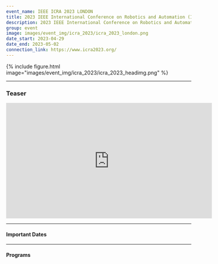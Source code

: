 ```yaml
---
event_name: IEEE ICRA 2023 LONDON
title: 2023 IEEE International Conference on Robotics and Automation (ICRA)
description: 2023 IEEE International Conference on Robotics and Automation (ICRA)
group: event
image: images/event_img/icra_2023/icra_2023_london.png
date_start: 2023-04-29
date_end: 2023-05-02
connection_link: https://www.icra2023.org/
---
```


{%
  include figure.html
  image="images/event_img/icra_2023/icra_2023_headimg.png"
%}

***

### Teaser

<iframe width="560" height="315" src="https://www.youtube.com/embed/tOosDxeMCfo" title="YouTube video player" frameborder="0" allow="accelerometer; autoplay; clipboard-write; encrypted-media; gyroscope; picture-in-picture; web-share" allowfullscreen></iframe>

***

#### <i class="fas fa-edit"></i>  **Important Dates**



***

#### <i class="fas fa-edit"></i>  **Programs**